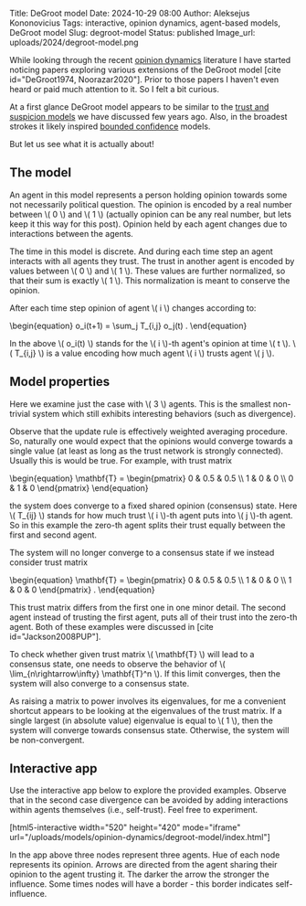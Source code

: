 Title: DeGroot model
Date: 2024-10-29 08:00
Author: Aleksejus Kononovicius
Tags: interactive, opinion dynamics, agent-based models, DeGroot model
Slug: degroot-model
Status: published
Image_url: uploads/2024/degroot-model.png

While looking through the recent [opinion dynamics](/tag/opinion-dynamics/)
literature I have started noticing papers exploring various extensions of
the DeGroot model [cite id="DeGroot1974, Noorazar2020"]. Prior to those papers I haven't
even heard or paid much attention to it. So I felt a bit curious.

At a first glance DeGroot model appears to be similar to the [trust and
suspicion models]({filename}/articles/2019/ishii-trust-suspicion-model.md) we have
discussed few years ago. Also, in the broadest strokes it likely inspired
[bounded confidence](/tag/bounded-confidence/) models.

But let us see what it is actually about!
<!--more-->

## The model

An agent in this model represents a person holding opinion towards some not
necessarily political question. The opinion is encoded by a real number
between \\\( 0 \\\) and \\\( 1 \\\) (actually opinion can be any real
number, but lets keep it this way for this post). Opinion held by each agent
changes due to interactions between the agents.

The time in this model is discrete. And during each time step an agent
interacts with all agents they trust. The trust in another agent is encoded
by values between \\\( 0 \\\) and \\\( 1 \\\). These values are further
normalized, so that their sum is exactly \\\( 1 \\\). This normalization is
meant to conserve the opinion.

After each time step opinion of agent \\\( i \\\) changes according to:

\begin{equation}
    o\_i(t+1) = \sum\_j T\_{i,j} o\_j(t) .
\end{equation}

In the above \\\( o\_i(t) \\\) stands for the \\\( i \\\)-th agent's opinion
at time \\\( t \\\). \\\( T\_{i,j} \\\) is a value encoding how much agent
\\\( i \\\) trusts agent \\\( j \\\).

## Model properties

Here we examine just the case with \\\( 3 \\\) agents. This is the smallest
non-trivial system which still exhibits interesting behaviors (such as
divergence).

Observe that the update rule is effectively weighted averaging procedure.
So, naturally one would expect that the opinions would converge towards a
single value (at least as long as the trust network is strongly connected).
Usually this is would be true. For example, with trust matrix

\begin{equation}
    \mathbf{T} = \begin{pmatrix}
            0 & 0.5 & 0.5 \\\\
            1 & 0 & 0 \\\\
            0 & 1 & 0
        \end{pmatrix} 
\end{equation}

the system does converge to a fixed shared opinion (consensus) state. Here
\\\( T_{ij} \\\) stands for how much trust \\\( i \\\)-th agent puts into
\\\( j \\\)-th agent. So in this example the zero-th agent splits their
trust equally between the first and second agent.

The system will no longer converge to a consensus state if we instead
consider trust matrix

\begin{equation}
    \mathbf{T} = \begin{pmatrix}
            0 & 0.5 & 0.5 \\\\
            1 & 0 & 0 \\\\
            1 & 0 & 0
        \end{pmatrix} .
\end{equation}

This trust matrix differs from the first one in one minor detail. The second
agent instead of trusting the first agent, puts all of their trust into the
zero-th agent. Both of these examples were discussed in [cite
id="Jackson2008PUP"].

To check whether given trust matrix \\\( \mathbf{T} \\\) will lead to
a consensus state, one needs to observe the behavior of \\\(
\lim_{n\rightarrow\infty} \mathbf{T}^n \\\). If this limit converges, then
the system will also converge to a consensus state.

As raising a matrix to power involves its eigenvalues, for me a convenient
shortcut appears to be looking at the eigenvalues of the trust matrix. If a
single largest (in absolute value) eigenvalue is equal to \\\( 1 \\\), then
the system will converge towards consensus state. Otherwise, the system will
be non-convergent.

## Interactive app

Use the interactive app below to explore the provided examples. Observe that
in the second case divergence can be avoided by adding interactions within
agents themselves (i.e., self-trust). Feel free to experiment.

[html5-interactive width="520" height="420" mode="iframe"
url="/uploads/models/opinion-dynamics/degroot-model/index.html"]

In the app above three nodes represent three agents. Hue of each node
represents its opinion. Arrows are directed from the agent sharing their
opinion to the agent trusting it. The darker the arrow the stronger the
influence. Some times nodes will have a border - this border indicates
self-influence.

